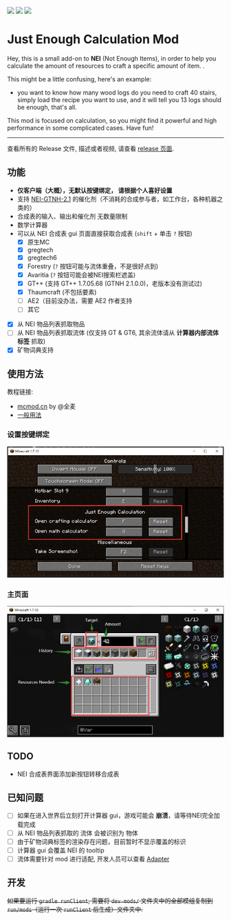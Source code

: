 [![][1]][3] [![][2]][3] [![][4]][5]

# Just Enough Calculation Mod

Hey, this is a small add-on to **NEI** (Not Enough Items), in
order to help you calculate the amount of resources to craft a specific amount of item. .

This might be a little confusing, here's an example:

- you want to know how many wood logs do you need to craft 40 stairs, simply load the recipe you want to use, and it will
  tell you 13 logs should be enough, that's all.

This mod is focused on calculation, so you might find it powerful and high performance in some complicated cases. Have fun!

---

查看所有的 Release 文件, 描述或者视频, 请查看 [release 页面](https://minecraft.curseforge.com/projects/just-enough-calculation).

## 功能

- **仅客户端（大概），无默认按键绑定， 请根据个人喜好设置**
- 支持 [NEI-GTNH-2.1](https://github.com/GTNewHorizons/NotEnoughItems) 的催化剂（不消耗的合成参与者，如工作台，各种机器之类的）
- 合成表的输入、输出和催化剂 无数量限制
- 数学计算器
- 可以从 NEI 合成表 gui 页面直接获取合成表 (`shift` + 单击 `?` 按钮)
  - [x] 原生MC
  - [x] gregtech
  - [x] gregtech6
  - [x] Forestry (`?` 按钮可能与流体重叠，不是很好点到)
  - [x] Avaritia (`?` 按钮可能会被NEI搜索栏遮盖)
  - [x] GT++ (支持 GT++ 1.7.05.68 (GTNH 2.1.0.0)，老版本没有测试过)
  - [x] Thaumcraft (不包括要素)
  - [ ] AE2（目前没办法，需要 AE2 作者支持
  - [ ] 其它
- [x] 从 NEI 物品列表抓取物品
- [ ] 从 NEI 物品列表抓取流体 (仅支持 GT & GT6, 其余流体请从 **计算器内部流体标签** 抓取)
- [x] 矿物词典支持

## 使用方法

教程链接:
- [mcmod.cn](https://www.mcmod.cn/post/1650.html) by @全麦
- [一般用法](https://github.com/Towdium/JustEnoughCalculation/issues/85)


### **设置按键绑定**
![setup keybinding](docs/setup_keybinding.png)

### 主页面
![main page](docs/main_page.png)


## TODO

- NEI 合成表界面添加新按钮转移合成表

## 已知问题

- [ ] 如果在进入世界后立刻打开计算器 gui，游戏可能会 **崩溃**，请等待NEI完全加载完成
- [ ] 从 NEI 物品列表抓取的 流体 会被识别为 物体
- [ ] 由于矿物词典标签的渲染存在问题，目前暂时不显示覆盖的标识
- [ ] 计算器 gui 会覆盖 NEI 的 tooltip
- [ ] 流体需要针对 mod 进行适配, 开发人员可以查看 [Adapter](./src/main/java/me/towdium/jecalculation/nei/Adapter.java)

## 开发

~~如果要运行 `gradle runClient`, 需要将 `dev-mods/` 文件夹中的全部模组复制到 `run/mods`（运行一次 `runClient` 后生成）文件夹中.~~

[1]: http://cf.way2muchnoise.eu/full_just-enough-calculation_downloads.svg

[2]: http://cf.way2muchnoise.eu/versions/just-enough-calculation.svg

[3]: https://minecraft.curseforge.com/projects/just-enough-calculation

[4]: https://img.shields.io/discord/517485644163973120.svg?logo=discord

[5]: https://discord.gg/M3fNfTW

[6]: https://github.com/GTNewHorizons/NotEnoughItems